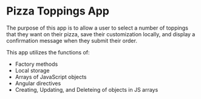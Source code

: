 # Pizza Toppings App

The purpose of this app is to allow a user to select a number of toppings that 
they want on their pizza, save their customization locally, and display a confirmation
message when they submit their order.

This app utilizes the functions of:
* Factory methods
* Local storage
* Arrays of JavaScript objects
* Angular directives
* Creating, Updating, and Deleteing of objects in JS arrays
